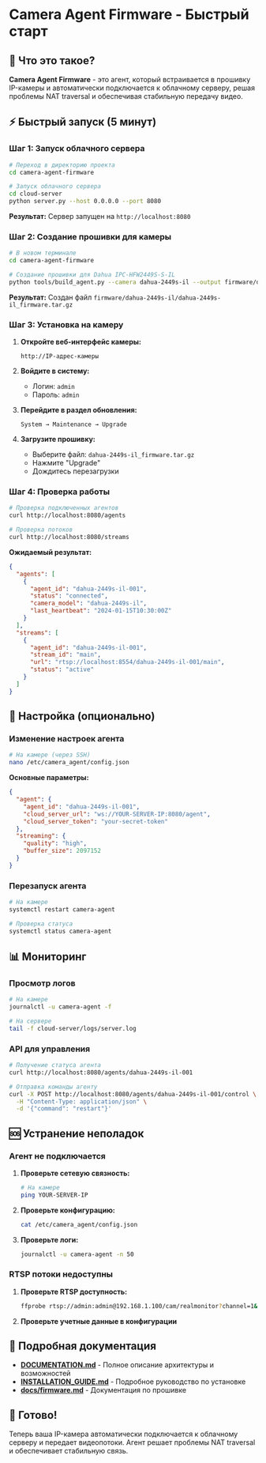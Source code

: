 # Camera Agent Firmware - Быстрый старт

## 🎯 Что это такое?

**Camera Agent Firmware** - это агент, который встраивается в прошивку IP-камеры и автоматически подключается к облачному серверу, решая проблемы NAT traversal и обеспечивая стабильную передачу видео.

## ⚡ Быстрый запуск (5 минут)

### Шаг 1: Запуск облачного сервера

```bash
# Переход в директорию проекта
cd camera-agent-firmware

# Запуск облачного сервера
cd cloud-server
python server.py --host 0.0.0.0 --port 8080
```

**Результат:** Сервер запущен на `http://localhost:8080`

### Шаг 2: Создание прошивки для камеры

```bash
# В новом терминале
cd camera-agent-firmware

# Создание прошивки для Dahua IPC-HFW2449S-S-IL
python tools/build_agent.py --camera dahua-2449s-il --output firmware/dahua-2449s-il
```

**Результат:** Создан файл `firmware/dahua-2449s-il/dahua-2449s-il_firmware.tar.gz`

### Шаг 3: Установка на камеру

1. **Откройте веб-интерфейс камеры:**
   ```
   http://IP-адрес-камеры
   ```

2. **Войдите в систему:**
   - Логин: `admin`
   - Пароль: `admin`

3. **Перейдите в раздел обновления:**
   ```
   System → Maintenance → Upgrade
   ```

4. **Загрузите прошивку:**
   - Выберите файл: `dahua-2449s-il_firmware.tar.gz`
   - Нажмите "Upgrade"
   - Дождитесь перезагрузки

### Шаг 4: Проверка работы

```bash
# Проверка подключенных агентов
curl http://localhost:8080/agents

# Проверка потоков
curl http://localhost:8080/streams
```

**Ожидаемый результат:**
```json
{
  "agents": [
    {
      "agent_id": "dahua-2449s-il-001",
      "status": "connected",
      "camera_model": "dahua-2449s-il",
      "last_heartbeat": "2024-01-15T10:30:00Z"
    }
  ],
  "streams": [
    {
      "agent_id": "dahua-2449s-il-001",
      "stream_id": "main",
      "url": "rtsp://localhost:8554/dahua-2449s-il-001/main",
      "status": "active"
    }
  ]
}
```

## 🔧 Настройка (опционально)

### Изменение настроек агента

```bash
# На камере (через SSH)
nano /etc/camera_agent/config.json
```

**Основные параметры:**
```json
{
  "agent": {
    "agent_id": "dahua-2449s-il-001",
    "cloud_server_url": "ws://YOUR-SERVER-IP:8080/agent",
    "cloud_server_token": "your-secret-token"
  },
  "streaming": {
    "quality": "high",
    "buffer_size": 2097152
  }
}
```

### Перезапуск агента

```bash
# На камере
systemctl restart camera-agent

# Проверка статуса
systemctl status camera-agent
```

## 📊 Мониторинг

### Просмотр логов

```bash
# На камере
journalctl -u camera-agent -f

# На сервере
tail -f cloud-server/logs/server.log
```

### API для управления

```bash
# Получение статуса агента
curl http://localhost:8080/agents/dahua-2449s-il-001

# Отправка команды агенту
curl -X POST http://localhost:8080/agents/dahua-2449s-il-001/control \
  -H "Content-Type: application/json" \
  -d '{"command": "restart"}'
```

## 🆘 Устранение неполадок

### Агент не подключается

1. **Проверьте сетевую связность:**
   ```bash
   # На камере
   ping YOUR-SERVER-IP
   ```

2. **Проверьте конфигурацию:**
   ```bash
   cat /etc/camera_agent/config.json
   ```

3. **Проверьте логи:**
   ```bash
   journalctl -u camera-agent -n 50
   ```

### RTSP потоки недоступны

1. **Проверьте RTSP доступность:**
   ```bash
   ffprobe rtsp://admin:admin@192.168.1.100/cam/realmonitor?channel=1&subtype=0
   ```

2. **Проверьте учетные данные в конфигурации**

## 📖 Подробная документация

- **[DOCUMENTATION.md](DOCUMENTATION.md)** - Полное описание архитектуры и возможностей
- **[INSTALLATION_GUIDE.md](INSTALLATION_GUIDE.md)** - Подробное руководство по установке
- **[docs/firmware.md](docs/firmware.md)** - Документация по прошивке

## 🎉 Готово!

Теперь ваша IP-камера автоматически подключается к облачному серверу и передает видеопотоки. Агент решает проблемы NAT traversal и обеспечивает стабильную связь.


